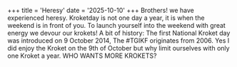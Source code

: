 +++
title = 'Heresy'
date = '2025-10-10'
+++
Brothers! we have experienced heresy. Kroketday is not one day a year, it is when the weekend is in front of you. To launch yourself into the weekend with great energy we devour our krokets!
A bit of history: The first National Kroket day was introduced on 9 October 2014, The #TGIKF originates from 2006.
Yes I did enjoy the Kroket on the 9th of October but why limit ourselves with only one Kroket a year. WHO WANTS MORE KROKETS?
